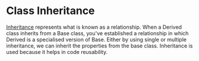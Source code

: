 # Class Inheritance <!-- omit in toc -->

[Inheritance][inherit] represents what is known as a relationship. When a
Derived class inherits from a Base class, you've established a relationship in
which Derived is a specialised version of Base. Either by using single or
multiple inheritance, we can inherit the properties from the base class.
Inheritance is used because it helps in code reusability.

[inherit]:
  https://realpython.com/inheritance-composition-python/#whats-inheritance
